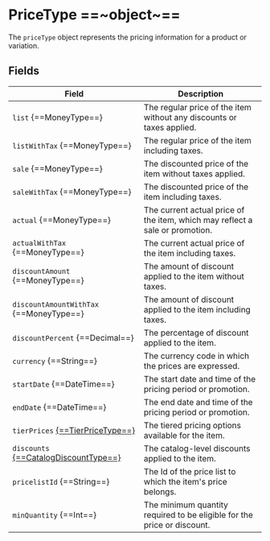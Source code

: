# PriceType ==~object~==

The `priceType` object represents the pricing information for a product or variation.

## Fields

| Field                                 	| Description                                                                                                           	|
|---------------------------------------	|-----------------------------------------------------------------------------------------------------------------------	|
| `list` {==MoneyType==}                  	| The regular price of the item without any discounts or taxes applied.                                                 	|
| `listWithTax` {==MoneyType==}           	| The regular price of the item including taxes.                                                                        	|
| `sale` {==MoneyType==}                  	| The discounted price of the item without taxes applied.                                                               	|
| `saleWithTax` {==MoneyType==}           	| The discounted price of the item including taxes.                                                                     	|
| `actual` {==MoneyType==}                	| The current actual price of the item, which may reflect a sale or promotion.                                          	|
| `actualWithTax` {==MoneyType==}         	| The current actual price of the item including taxes.                                                                 	|
| `discountAmount` {==MoneyType==}        	| The amount of discount applied to the item without taxes.                                                             	|
| `discountAmountWithTax` {==MoneyType==} 	| The amount of discount applied to the item including taxes.                                                           	|
| `discountPercent` {==Decimal==}         	| The percentage of discount applied to the item.                                                                       	|
| `currency` {==String==}                 	| The currency code in which the prices are expressed.                                                                  	|
| `startDate` {==DateTime==}              	| The start date and time of the pricing period or promotion.                                                           	|
| `endDate` {==DateTime==}                	| The end date and time of the pricing period or promotion.                                                             	|
| `tierPrices` [{==TierPriceType==}](TierPriceType.md)        	| The tiered pricing options available for the item. 	                                                |
| `discounts` [{==CatalogDiscountType==}](CatalogDiscountType.md)   	| The catalog-level discounts applied to the item.                                             	|
| `pricelistId` {==String==}              	| The Id of the price list to which the item's price belongs.                                                           	|
| `minQuantity` {==Int==}                 	| The minimum quantity required to be eligible for the price or discount.                                               	|